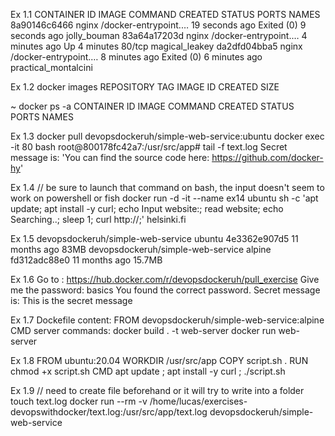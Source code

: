Ex 1.1
CONTAINER ID   IMAGE     COMMAND                  CREATED          STATUS                     PORTS     NAMES
8a90146c6466   nginx     /docker-entrypoint.…   19 seconds ago   Exited (0) 9 seconds ago             jolly_bouman
83a64a17203d   nginx     /docker-entrypoint.…   4 minutes ago    Up 4 minutes               80/tcp    magical_leakey
da2dfd04bba5   nginx     /docker-entrypoint.…   8 minutes ago    Exited (0) 6 minutes ago             practical_montalcini

Ex 1.2
docker images
REPOSITORY   TAG       IMAGE ID   CREATED   SIZE

~
docker ps -a
CONTAINER ID   IMAGE     COMMAND   CREATED   STATUS    PORTS     NAMES

Ex 1.3
docker pull devopsdockeruh/simple-web-service:ubuntu
docker exec -it 80 bash
root@800178fc42a7:/usr/src/app# tail -f text.log
Secret message is: 'You can find the source code here: https://github.com/docker-hy'

Ex 1.4
// be sure to launch that command on bash, the input doesn't seem to work on powershell or fish
docker run -d -it --name ex14 ubuntu sh -c 'apt update; apt install -y curl; echo Input website:; read website; echo Searching..; sleep 1; curl http://;'
helsinki.fi

Ex 1.5
devopsdockeruh/simple-web-service   ubuntu    4e3362e907d5   11 months ago   83MB
devopsdockeruh/simple-web-service   alpine    fd312adc88e0   11 months ago   15.7MB

Ex 1.6
Go to : https://hub.docker.com/r/devopsdockeruh/pull_exercise
Give me the password: basics
You found the correct password. Secret message is:
This is the secret message

Ex 1.7
Dockefile content:
FROM devopsdockeruh/simple-web-service:alpine
CMD server
commands:
docker build . -t web-server
docker run web-server

Ex 1.8
FROM ubuntu:20.04
WORKDIR /usr/src/app
COPY script.sh .
RUN chmod +x script.sh
CMD apt update ; apt install -y curl ; ./script.sh

Ex 1.9
// need to create file beforehand or it will try to write into a folder
touch text.log
docker run --rm -v /home/lucas/exercises-devopswithdocker/text.log:/usr/src/app/text.log devopsdockeruh/simple-web-service
